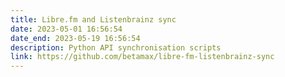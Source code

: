 ```yaml
---
title: Libre.fm and Listenbrainz sync
date: 2023-05-01 16:56:54
date_end: 2023-05-19 16:56:54
description: Python API synchronisation scripts
link: https://github.com/betamax/libre-fm-listenbrainz-sync
---
```

